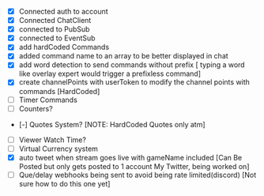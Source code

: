 * [x] Connected auth to account
* [x] Connected ChatClient
* [x] connected to PubSub
* [x] connected to EventSub
* [x] add hardCoded Commands
* [x] added command name to an array to be better displayed in chat 
* [x] add word detection to send commands without prefix [ typing a word like overlay expert would trigger a prefixless command]
* [x] create channelPoints with userToken to modify the channel points with commands [HardCoded]
* [ ] Timer Commands
* [ ] Counters?
* [-] Quotes System? [NOTE: HardCoded Quotes only atm]
* [ ] Viewer Watch Time?
* [ ] Virtual Currency system
* [x] auto tweet when stream goes live with gameName included [Can Be Posted but only gets posted to 1 account My Twitter, being worked on]
* [ ] Que/delay webhooks being sent to avoid being rate limited(discord) [Not sure how to do this one yet]